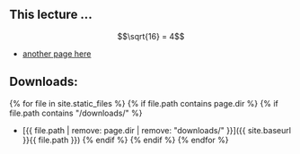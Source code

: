 ## This lecture ...

$$\sqrt{16} = 4$$

- [another page here](another.md)

## Downloads:
{% for file in site.static_files %}
{% if file.path contains page.dir %}
{% if file.path contains "/downloads/" %}
   - [{{ file.path | remove: page.dir | remove: "downloads/" }}]({{ site.baseurl }}{{ file.path }})
{% endif %}
{% endif %}
{% endfor %}